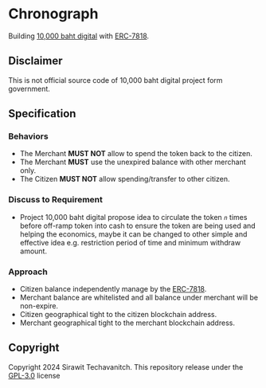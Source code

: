 # Chronograph

Building [10,000 baht digital](https://www.bangkokpost.com/topics/2666628/10-000-baht-digital-money-handout) with [ERC-7818](https://eips.ethereum.org/EIPS/eip-7818).

## Disclaimer

This is not official source code of 10,000 baht digital project form government.

## Specification

### Behaviors
- The Merchant **MUST NOT** allow to spend the token back to the citizen.
- The Merchant **MUST** use the unexpired balance with other merchant only.
- The Citizen **MUST NOT** allow spending/transfer to other citizen.

### Discuss to Requirement

- Project 10,000 baht digital propose idea to circulate the token _`n`_ times before off-ramp token into cash to ensure the token are being used and helping the economics, maybe it can be changed to other simple and effective idea e.g. restriction period of time and minimum withdraw amount.

### Approach

- Citizen balance independently manage by the [ERC-7818](https://eips.ethereum.org/EIPS/eip-7818).
- Merchant balance are whitelisted and all balance under merchant will be non-expire.
- Citizen geographical tight to the citizen blockchain address.
- Merchant geographical tight to the merchant blockchain address.

## Copyright

Copyright 2024 Sirawit Techavanitch. This repository release under the [GPL-3.0](./LICENSE) license